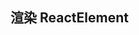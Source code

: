 ## 渲染 ReactElement

<l-custom-renderer type="react" :content="createElement('div', { style: { color: 'blue', userSelect: 'none', cursor: 'pointer' }, onClick: () => state.count++ }, `React click to add: ${state.count}`)" />

<script setup>
  import { createElement } from 'react';
  import { reactive } from 'vue';
  const state = reactive({
    count: 1,
  })
</script>
